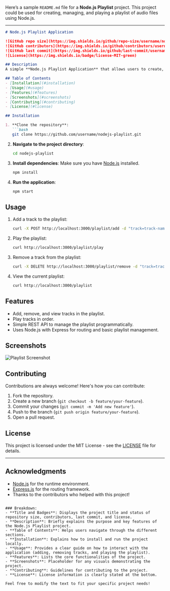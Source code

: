 Here’s a sample `README.md` file for a **Node.js Playlist** project. This project could be used for creating, managing, and playing a playlist of audio files using Node.js.

---

```md
# Node.js Playlist Application

![GitHub repo size](https://img.shields.io/github/repo-size/username/nodejs-playlist)
![GitHub contributors](https://img.shields.io/github/contributors/username/nodejs-playlist)
![GitHub last commit](https://img.shields.io/github/last-commit/username/nodejs-playlist)
![License](https://img.shields.io/badge/license-MIT-green)

## Description
A simple **Node.js Playlist Application** that allows users to create, manage, and play a list of audio files using Node.js. It supports adding, removing, and playing tracks in a sequence, making it a useful tool for developers or users who want to manage playlists programmatically.

## Table of Contents
- [Installation](#installation)
- [Usage](#usage)
- [Features](#features)
- [Screenshots](#screenshots)
- [Contributing](#contributing)
- [License](#license)

## Installation

1. **Clone the repository**:
   ```bash
   git clone https://github.com/username/nodejs-playlist.git
   ```

2. **Navigate to the project directory**:
   ```bash
   cd nodejs-playlist
   ```

3. **Install dependencies**:
   Make sure you have [Node.js](https://nodejs.org/) installed.
   ```bash
   npm install
   ```

4. **Run the application**:
   ```bash
   npm start
   ```

## Usage

1. Add a track to the playlist:
   ```bash
   curl -X POST http://localhost:3000/playlist/add -d "track=track-name.mp3"
   ```

2. Play the playlist:
   ```bash
   curl http://localhost:3000/playlist/play
   ```

3. Remove a track from the playlist:
   ```bash
   curl -X DELETE http://localhost:3000/playlist/remove -d "track=track-name.mp3"
   ```

4. View the current playlist:
   ```bash
   curl http://localhost:3000/playlist
   ```

## Features
- Add, remove, and view tracks in the playlist.
- Play tracks in order.
- Simple REST API to manage the playlist programmatically.
- Uses Node.js with Express for routing and basic playlist management.

## Screenshots
![Playlist Screenshot](./screenshots/playlist.png)

## Contributing
Contributions are always welcome! Here's how you can contribute:
1. Fork the repository.
2. Create a new branch (`git checkout -b feature/your-feature`).
3. Commit your changes (`git commit -m 'Add new feature'`).
4. Push to the branch (`git push origin feature/your-feature`).
5. Open a pull request.

## License
This project is licensed under the MIT License - see the [LICENSE](LICENSE) file for details.

---

## Acknowledgments
- [Node.js](https://nodejs.org/) for the runtime environment.
- [Express.js](https://expressjs.com/) for the routing framework.
- Thanks to the contributors who helped with this project!
```

### Breakdown:
- **Title and Badges**: Displays the project title and status of repository size, contributors, last commit, and license.
- **Description**: Briefly explains the purpose and key features of the Node.js Playlist project.
- **Table of Contents**: Helps users navigate through the different sections.
- **Installation**: Explains how to install and run the project locally.
- **Usage**: Provides a clear guide on how to interact with the application (adding, removing tracks, and playing the playlist).
- **Features**: Lists the core functionalities of the project.
- **Screenshots**: Placeholder for any visuals demonstrating the project.
- **Contributing**: Guidelines for contributing to the project.
- **License**: License information is clearly stated at the bottom.

Feel free to modify the text to fit your specific project needs!
